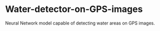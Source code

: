 # Water-detector-on-GPS-images
Neural Network model capable of detecting water areas on GPS images.
